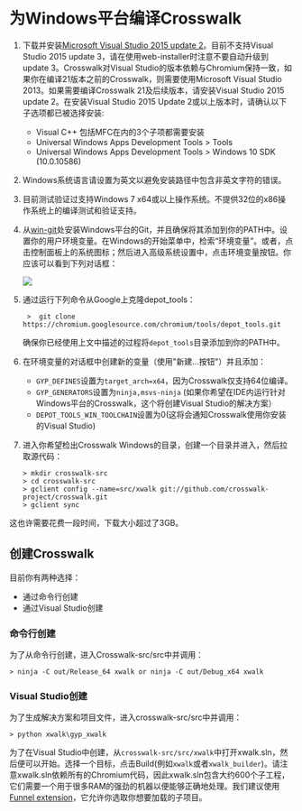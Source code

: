 # 为Windows平台编译Crosswalk

1. 下载并安装[Microsoft Visual Studio 2015 update 2](https://www.visualstudio.com/en-us/downloads/download-visual-studio-vs.aspx)。目前不支持Visual Studio 2015 update 3，请在使用web-installer时注意不要自动升级到update 3。Crosswalk对Visual Studio的版本依赖与Chromium保持一致，如果你在编译21版本之前的Crosswalk，则需要使用Microsoft Visual Studio 2013。如果需要编译Crosswalk 21及后续版本，请安装Visual Studio 2015 update 2。在安装Visual Studio 2015 Update 2或以上版本时，请确认以下子选项都已被选择安装:
   * Visual C++ 包括MFC在内的3个子项都需要安装
   * Universal Windows Apps Development Tools > Tools
   * Universal Windows Apps Development Tools > Windows 10 SDK (10.0.10586)

2. Windows系统语言请设置为英文以避免安装路径中包含非英文字符的错误。

3. 目前测试验证过支持Windows 7 x64或以上操作系统。不提供32位的x86操作系统上的编译测试和验证支持。

2. 从[win-git](http://git-scm.com/download/win)处安装Windows平台的Git，并且确保将其添加到你的PATH中。设置你的用户环境变量。在Windows的开始菜单中，检索“环境变量”。或者，点击控制面板上的系统图标；然后进入高级系统设置中，点击环境变量按钮。你应该可以看到下列对话框：

   <img src="/assets/win8.png" style="display: block; margin: 0 auto"/>

3. 通过运行下列命令从Google上克隆depot_tools：

   ```
    >  git clone https://chromium.googlesource.com/chromium/tools/depot_tools.git
   ```

   确保你已经使用上文中描述的过程将`depot_tools`目录添加到你的PATH中。

4. 在环境变量的对话框中创建新的变量（使用"新建...按钮"）并且添加：

   *  `GYP_DEFINES`设置为`target_arch=x64`，因为Crosswalk仅支持64位编译。 
   *  `GYP_GENERATORS`设置为`ninja,msvs-ninja` (如果你希望在IDE内运行针对Windows平台的Crosswalk，这个将创建Visual Studio的解决方案）
   *  `DEPOT_TOOLS_WIN_TOOLCHAIN`设置为0(这将会通知Crosswalk使用你安装的Visual Studio)

5. 进入你希望检出Crosswalk Windows的目录，创建一个目录并进入，然后拉取源代码：

   ```
   > mkdir crosswalk-src
   > cd crosswalk-src
   > gclient config --name=src/xwalk git://github.com/crosswalk-project/crosswalk.git
   > gclient sync
   ```
   
这也许需要花费一段时间，下载大小超过了3GB。

## 创建Crosswalk

目前你有两种选择：

*  通过命令行创建
*  通过Visual Studio创建

### 命令行创建
为了从命令行创建，进入Crosswalk-src/src中并调用：
```
> ninja -C out/Release_64 xwalk or ninja -C out/Debug_x64 xwalk
```

### Visual Studio创建
为了生成解决方案和项目文件，进入crosswalk-src/src中并调用：

```
> python xwalk\gyp_xwalk
```

为了在Visual Studio中创建，从`crosswalk-src/src/xwalk`中打开xwalk.sln，然后便可以开始。选择一个目标，点击Build(例如`xwalk`或者`xwalk_builder`)。请注意xwalk.sln依赖所有的Chromium代码，因此xwalk.sln包含大约600个子工程，它们需要一个用于很多RAM的强劲的机器以便能够正确地处理。我们建议使用[Funnel extension](http://vsfunnel.com/)，它允许你选取你想要加载的子项目。
